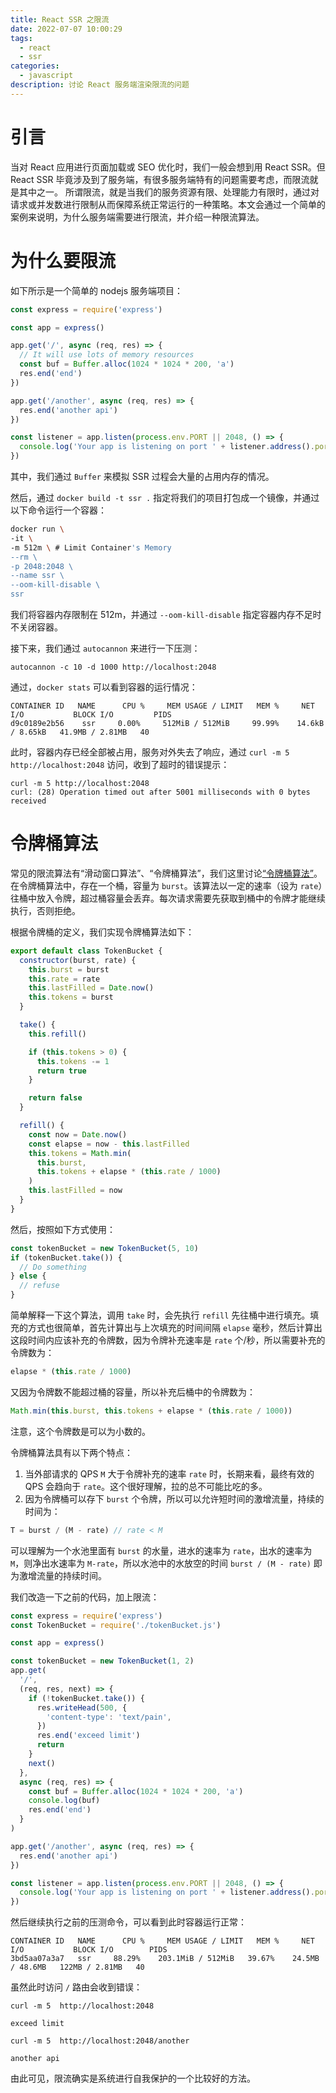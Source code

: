 ```yaml
---
title: React SSR 之限流
date: 2022-07-07 10:00:29
tags:
  - react
  - ssr
categories:
  - javascript
description: 讨论 React 服务端渲染限流的问题
---
```


# 引言

当对 React 应用进行页面加载或 SEO 优化时，我们一般会想到用 React SSR。但 React SSR 毕竟涉及到了服务端，有很多服务端特有的问题需要考虑，而限流就是其中之一。
所谓限流，就是当我们的服务资源有限、处理能力有限时，通过对请求或并发数进行限制从而保障系统正常运行的一种策略。本文会通过一个简单的案例来说明，为什么服务端需要进行限流，并介绍一种限流算法。

# 为什么要限流

如下所示是一个简单的 nodejs 服务端项目：

```javascript
const express = require('express')

const app = express()

app.get('/', async (req, res) => {
  // It will use lots of memory resources
  const buf = Buffer.alloc(1024 * 1024 * 200, 'a')
  res.end('end')
})

app.get('/another', async (req, res) => {
  res.end('another api')
})

const listener = app.listen(process.env.PORT || 2048, () => {
  console.log('Your app is listening on port ' + listener.address().port)
})
```

其中，我们通过 `Buffer` 来模拟 SSR 过程会大量的占用内存的情况。

然后，通过 `docker build -t ssr .` 指定将我们的项目打包成一个镜像，并通过以下命令运行一个容器：

```bash
docker run \
-it \
-m 512m \ # Limit Container's Memory
--rm \
-p 2048:2048 \
--name ssr \
--oom-kill-disable \
ssr
```

我们将容器内存限制在 512m，并通过 `--oom-kill-disable` 指定容器内存不足时不关闭容器。

接下来，我们通过 `autocannon` 来进行一下压测：

```
autocannon -c 10 -d 1000 http://localhost:2048
```

通过，`docker stats` 可以看到容器的运行情况：

```
CONTAINER ID   NAME      CPU %     MEM USAGE / LIMIT   MEM %     NET I/O           BLOCK I/O         PIDS
d9c0189e2b56    ssr     0.00%     512MiB / 512MiB     99.99%    14.6kB / 8.65kB   41.9MB / 2.81MB   40
```

此时，容器内存已经全部被占用，服务对外失去了响应，通过 `curl -m 5 http://localhost:2048` 访问，收到了超时的错误提示：

```
curl -m 5 http://localhost:2048
curl: (28) Operation timed out after 5001 milliseconds with 0 bytes received
```

# 令牌桶算法

常见的限流算法有“滑动窗口算法”、“令牌桶算法”，我们这里讨论[“令牌桶算法”](https://en.wikipedia.org/wiki/Token_bucket)。在令牌桶算法中，存在一个桶，容量为 `burst`。该算法以一定的速率（设为 `rate`）往桶中放入令牌，超过桶容量会丢弃。每次请求需要先获取到桶中的令牌才能继续执行，否则拒绝。

根据令牌桶的定义，我们实现令牌桶算法如下：

```javascript
export default class TokenBucket {
  constructor(burst, rate) {
    this.burst = burst
    this.rate = rate
    this.lastFilled = Date.now()
    this.tokens = burst
  }

  take() {
    this.refill()

    if (this.tokens > 0) {
      this.tokens -= 1
      return true
    }

    return false
  }

  refill() {
    const now = Date.now()
    const elapse = now - this.lastFilled
    this.tokens = Math.min(
      this.burst,
      this.tokens + elapse * (this.rate / 1000)
    )
    this.lastFilled = now
  }
}
```

然后，按照如下方式使用：

```js
const tokenBucket = new TokenBucket(5, 10)
if (tokenBucket.take()) {
  // Do something
} else {
  // refuse
}
```

简单解释一下这个算法，调用 `take` 时，会先执行 `refill` 先往桶中进行填充。填充的方式也很简单，首先计算出与上次填充的时间间隔 `elapse` 毫秒，然后计算出这段时间内应该补充的令牌数，因为令牌补充速率是 `rate` 个/秒，所以需要补充的令牌数为：

```js
elapse * (this.rate / 1000)
```

又因为令牌数不能超过桶的容量，所以补充后桶中的令牌数为：

```js
Math.min(this.burst, this.tokens + elapse * (this.rate / 1000))
```

注意，这个令牌数是可以为小数的。

令牌桶算法具有以下两个特点：

1. 当外部请求的 QPS `M` 大于令牌补充的速率 `rate` 时，长期来看，最终有效的 QPS 会趋向于 `rate`。这个很好理解，拉的总不可能比吃的多。
2. 因为令牌桶可以存下 `burst` 个令牌，所以可以允许短时间的激增流量，持续的时间为：

```js
T = burst / (M - rate) // rate < M
```

可以理解为一个水池里面有 `burst` 的水量，进水的速率为 `rate`，出水的速率为 `M`，则净出水速率为 `M-rate`，所以水池中的水放空的时间 `burst / (M - rate)` 即为激增流量的持续时间。

我们改造一下之前的代码，加上限流：

```js
const express = require('express')
const TokenBucket = require('./tokenBucket.js')

const app = express()

const tokenBucket = new TokenBucket(1, 2)
app.get(
  '/',
  (req, res, next) => {
    if (!tokenBucket.take()) {
      res.writeHead(500, {
        'content-type': 'text/pain',
      })
      res.end('exceed limit')
      return
    }
    next()
  },
  async (req, res) => {
    const buf = Buffer.alloc(1024 * 1024 * 200, 'a')
    console.log(buf)
    res.end('end')
  }
)

app.get('/another', async (req, res) => {
  res.end('another api')
})

const listener = app.listen(process.env.PORT || 2048, () => {
  console.log('Your app is listening on port ' + listener.address().port)
})
```

然后继续执行之前的压测命令，可以看到此时容器运行正常：

```
CONTAINER ID   NAME      CPU %     MEM USAGE / LIMIT   MEM %     NET I/O           BLOCK I/O        PIDS
3bd5aa07a3a7   ssr     88.29%    203.1MiB / 512MiB   39.67%    24.5MB / 48.6MB   122MB / 2.81MB   40
```

虽然此时访问 `/` 路由会收到错误：

```
curl -m 5  http://localhost:2048

exceed limit
```

```
curl -m 5  http://localhost:2048/another

another api
```

由此可见，限流确实是系统进行自我保护的一个比较好的方法。
